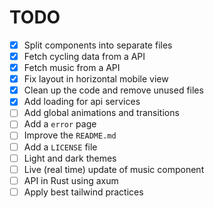 # TODO

- [x] Split components into separate files
- [x] Fetch cycling data from a API
- [x] Fetch music from a API
- [x] Fix layout in horizontal mobile view
- [x] Clean up the code and remove unused files
- [x] Add loading for api services
- [ ] Add global animations and transitions
- [ ] Add a `error` page
- [ ] Improve the `README.md`
- [ ] Add a `LICENSE` file
- [ ] Light and dark themes
- [ ] Live (real time) update of music component
- [ ] API in Rust using axum
- [ ] Apply best tailwind practices
